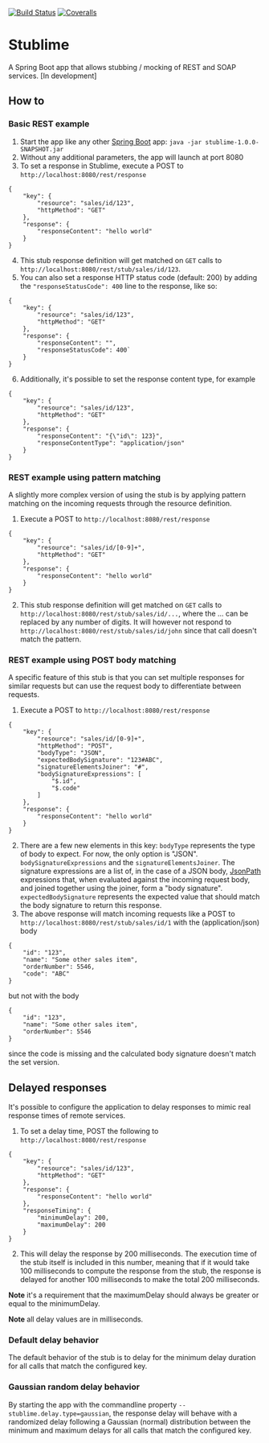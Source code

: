 [![Build Status](https://img.shields.io/travis/kuipercm/stublime.svg?style=plastic)](https://travis-ci.org/kuipercm/stublime)
[![Coveralls](https://img.shields.io/coveralls/kuipercm/stublime.svg?style=plastic)](https://coveralls.io/r/kuipercm/stublime)


# Stublime

A Spring Boot app that allows stubbing / mocking of REST and SOAP services. [In development]

## How to

### Basic REST example

1. Start the app like any other [Spring Boot](https://projects.spring.io/spring-boot/) app: ```java -jar stublime-1.0.0-SNAPSHOT.jar```
2. Without any additional parameters, the app will launch at port 8080
3. To set a response in Stublime, execute a POST to ```http://localhost:8080/rest/response```
```$json
{
    "key": {
        "resource": "sales/id/123",
        "httpMethod": "GET"
    },
    "response": {
        "responseContent": "hello world"
    } 
}
```
4. This stub response definition will get matched on ```GET``` calls to ```http://localhost:8080/rest/stub/sales/id/123```.
5. You can also set a response HTTP status code (default: 200) by adding the ```"responseStatusCode": 400``` line to the
response, like so:
```$json
{
    "key": {
        "resource": "sales/id/123",
        "httpMethod": "GET"
    },
    "response": {
        "responseContent": "",
        "responseStatusCode": 400`
    } 
}
```
6. Additionally, it's possible to set the response content type, for example
```$json
{
    "key": {
        "resource": "sales/id/123",
        "httpMethod": "GET"
    },
    "response": {
        "responseContent": "{\"id\": 123}",
        "responseContentType": "application/json"
    } 
}
```

### REST example using pattern matching

A slightly more complex version of using the stub is by applying pattern matching on the incoming requests through the resource
definition. 

1. Execute a POST to ```http://localhost:8080/rest/response```
```$json
{
    "key": {
        "resource": "sales/id/[0-9]+",
        "httpMethod": "GET"
    },
    "response": {
        "responseContent": "hello world"
    } 
}
```
2. This stub response definition will get matched on ```GET``` calls to ```http://localhost:8080/rest/stub/sales/id/...```,
where the ... can be replaced by any number of digits. It will however not respond to ```http://localhost:8080/rest/stub/sales/id/john```
since that call doesn't match the pattern.


### REST example using POST body matching

A specific feature of this stub is that you can set multiple responses for similar requests but can use the request body
to differentiate between requests.

1. Execute a POST to ```http://localhost:8080/rest/response```
```$json
{
    "key": {
        "resource": "sales/id/[0-9]+",
        "httpMethod": "POST",
        "bodyType": "JSON",
        "expectedBodySignature": "123#ABC",
        "signatureElementsJoiner": "#",
        "bodySignatureExpressions": [
            "$.id",
            "$.code"
        ]
    },
    "response": {
        "responseContent": "hello world"
    } 
}
```
2. There are a few new elements in this key:
   ```bodyType``` represents the type of body to expect. For now, the only option is "JSON".
   ```bodySignatureExpressions``` and the ```signatureElementsJoiner```. The signature expressions are a list of, in the
case of a JSON body, [JsonPath](https://github.com/json-path/JsonPath) expressions that, when evaluated against the
incoming request body, and joined together using the joiner, form a "body signature".
   ```expectedBodySignature``` represents the expected value that should match the body signature to return this response.
3. The above response will match incoming requests like a POST to ```http://localhost:8080/rest/stub/sales/id/1``` with
the (application/json) body
```$json
{
    "id": "123",
    "name": "Some other sales item",
    "orderNumber": 5546,
    "code": "ABC" 
}
```
but not with the body
```$json
{
    "id": "123",
    "name": "Some other sales item",
    "orderNumber": 5546
}
```
since the code is missing and the calculated body signature doesn't match the set version.

## Delayed responses

It's possible to configure the application to delay responses to mimic real response times of remote services.

1. To set a delay time, POST the following to ```http://localhost:8080/rest/response```
```$json
{
    "key": {
        "resource": "sales/id/123",
        "httpMethod": "GET"
    },
    "response": {
        "responseContent": "hello world"
    },
    "responseTiming": {
        "minimumDelay": 200,
        "maximumDelay": 200
    }
}
```
2. This will delay the response by 200 milliseconds. The execution time of the stub itself is included in this number,
meaning that if it would take 100 milliseconds to compute the response from the stub, the response is delayed for another
100 milliseconds to make the total 200 milliseconds.

**Note** it's a requirement that the maximumDelay should always be greater or equal to the minimumDelay.

**Note** all delay values are in milliseconds.

### Default delay behavior

The default behavior of the stub is to delay for the minimum delay duration for all calls that match the configured key.

### Gaussian random delay behavior

By starting the app with the commandline property ```--stublime.delay.type=gaussian```, the response delay will
behave with a randomized delay following a Gaussian (normal) distribution between the minimum and maximum delays for all
calls that match the configured key.